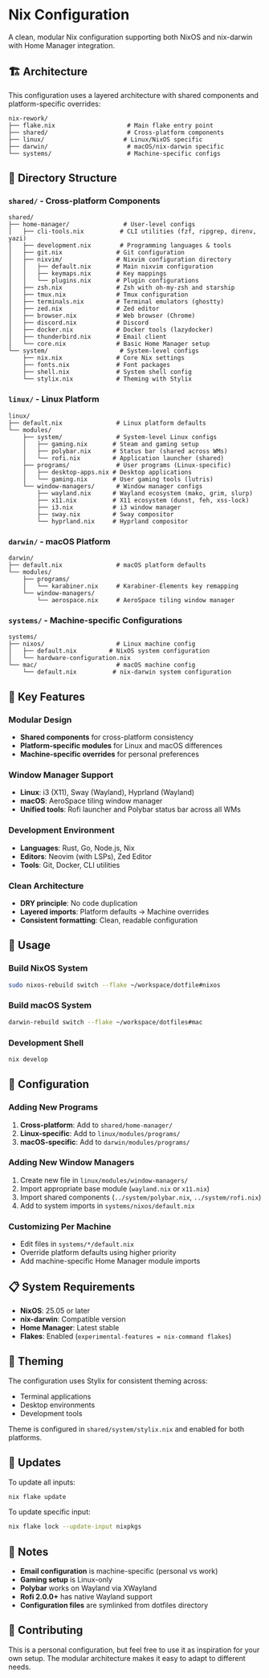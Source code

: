 # Nix Configuration

A clean, modular Nix configuration supporting both NixOS and nix-darwin with
Home Manager integration.

## 🏗️ Architecture

This configuration uses a layered architecture with shared components and
platform-specific overrides:

```
nix-rework/
├── flake.nix                    # Main flake entry point
├── shared/                      # Cross-platform components
├── linux/                      # Linux/NixOS specific
├── darwin/                      # macOS/nix-darwin specific
└── systems/                     # Machine-specific configs
```

## 📁 Directory Structure

### `shared/` - Cross-platform Components

```
shared/
├── home-manager/               # User-level configs
│   ├── cli-tools.nix          # CLI utilities (fzf, ripgrep, direnv, yazi)
│   ├── development.nix        # Programming languages & tools
│   ├── git.nix               # Git configuration
│   ├── nixvim/               # Nixvim configuration directory
│   │   ├── default.nix       # Main nixvim configuration
│   │   ├── keymaps.nix       # Key mappings
│   │   └── plugins.nix       # Plugin configurations
│   ├── zsh.nix               # Zsh with oh-my-zsh and starship
│   ├── tmux.nix              # Tmux configuration
│   ├── terminals.nix         # Terminal emulators (ghostty)
│   ├── zed.nix               # Zed editor
│   ├── browser.nix           # Web browser (Chrome)
│   ├── discord.nix           # Discord
│   ├── docker.nix            # Docker tools (lazydocker)
│   ├── thunderbird.nix       # Email client
│   └── core.nix              # Basic Home Manager setup
└── system/                    # System-level configs
    ├── nix.nix               # Core Nix settings
    ├── fonts.nix             # Font packages
    ├── shell.nix             # System shell config
    └── stylix.nix            # Theming with Stylix
```

### `linux/` - Linux Platform

```
linux/
├── default.nix               # Linux platform defaults
└── modules/
    ├── system/               # System-level Linux configs
    │   ├── gaming.nix       # Steam and gaming setup
    │   ├── polybar.nix      # Status bar (shared across WMs)
    │   └── rofi.nix         # Application launcher (shared)
    ├── programs/             # User programs (Linux-specific)
    │   ├── desktop-apps.nix # Desktop applications
    │   └── gaming.nix       # User gaming tools (lutris)
    └── window-managers/      # Window manager configs
        ├── wayland.nix      # Wayland ecosystem (mako, grim, slurp)
        ├── x11.nix          # X11 ecosystem (dunst, feh, xss-lock)
        ├── i3.nix           # i3 window manager
        ├── sway.nix         # Sway compositor
        └── hyprland.nix     # Hyprland compositor
```

### `darwin/` - macOS Platform

```
darwin/
├── default.nix               # macOS platform defaults
└── modules/
    ├── programs/
    │   └── karabiner.nix     # Karabiner-Elements key remapping
    └── window-managers/
        └── aerospace.nix     # AeroSpace tiling window manager
```

### `systems/` - Machine-specific Configurations

```
systems/
├── nixos/                    # Linux machine config
│   ├── default.nix         # NixOS system configuration
│   └── hardware-configuration.nix
└── mac/                      # macOS machine config
    └── default.nix          # nix-darwin system configuration
```

## 🎯 Key Features

### Modular Design

- **Shared components** for cross-platform consistency
- **Platform-specific modules** for Linux and macOS differences
- **Machine-specific overrides** for personal preferences

### Window Manager Support

- **Linux**: i3 (X11), Sway (Wayland), Hyprland (Wayland)
- **macOS**: AeroSpace tiling window manager
- **Unified tools**: Rofi launcher and Polybar status bar across all WMs

### Development Environment

- **Languages**: Rust, Go, Node.js, Nix
- **Editors**: Neovim (with LSPs), Zed Editor
- **Tools**: Git, Docker, CLI utilities

### Clean Architecture

- **DRY principle**: No code duplication
- **Layered imports**: Platform defaults → Machine overrides
- **Consistent formatting**: Clean, readable configuration

## 🚀 Usage

### Build NixOS System

```bash
sudo nixos-rebuild switch --flake ~/workspace/dotfile#nixos
```

### Build macOS System

```bash
darwin-rebuild switch --flake ~/workspace/dotfiles#mac
```

### Development Shell

```bash
nix develop
```

## 🔧 Configuration

### Adding New Programs

1. **Cross-platform**: Add to `shared/home-manager/`
2. **Linux-specific**: Add to `linux/modules/programs/`
3. **macOS-specific**: Add to `darwin/modules/programs/`

### Adding New Window Managers

1. Create new file in `linux/modules/window-managers/`
2. Import appropriate base module (`wayland.nix` or `x11.nix`)
3. Import shared components (`../system/polybar.nix`, `../system/rofi.nix`)
4. Add to system imports in `systems/nixos/default.nix`

### Customizing Per Machine

- Edit files in `systems/*/default.nix`
- Override platform defaults using higher priority
- Add machine-specific Home Manager module imports

## 📋 System Requirements

- **NixOS**: 25.05 or later
- **nix-darwin**: Compatible version
- **Home Manager**: Latest stable
- **Flakes**: Enabled (`experimental-features = nix-command flakes`)

## 🎨 Theming

The configuration uses Stylix for consistent theming across:

- Terminal applications
- Desktop environments
- Development tools

Theme is configured in `shared/system/stylix.nix` and enabled for both
platforms.

## 🔄 Updates

To update all inputs:

```bash
nix flake update
```

To update specific input:

```bash
nix flake lock --update-input nixpkgs
```

## 📝 Notes

- **Email configuration** is machine-specific (personal vs work)
- **Gaming setup** is Linux-only
- **Polybar** works on Wayland via XWayland
- **Rofi 2.0.0+** has native Wayland support
- **Configuration files** are symlinked from dotfiles directory

## 🤝 Contributing

This is a personal configuration, but feel free to use it as inspiration for
your own setup. The modular architecture makes it easy to adapt to different
needs.
